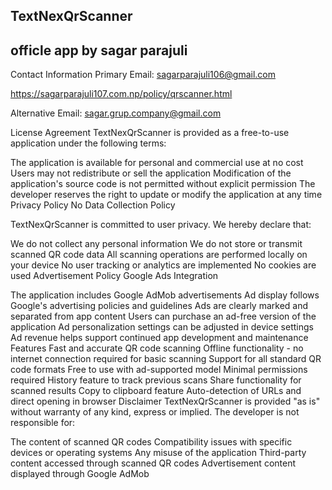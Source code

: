 ## TextNexQrScanner
## officle app by sagar parajuli
Contact Information
Primary Email: sagarparajuli106@gmail.com

https://sagarparajuli107.com.np/policy/qrscanner.html


Alternative Email: sagar.grup.company@gmail.com

License Agreement
TextNexQrScanner is provided as a free-to-use application under the following terms:

The application is available for personal and commercial use at no cost
Users may not redistribute or sell the application
Modification of the application's source code is not permitted without explicit permission
The developer reserves the right to update or modify the application at any time
Privacy Policy
No Data Collection Policy

TextNexQrScanner is committed to user privacy. We hereby declare that:

We do not collect any personal information
We do not store or transmit scanned QR code data
All scanning operations are performed locally on your device
No user tracking or analytics are implemented
No cookies are used
Advertisement Policy
Google Ads Integration

The application includes Google AdMob advertisements
Ad display follows Google's advertising policies and guidelines
Ads are clearly marked and separated from app content
Users can purchase an ad-free version of the application
Ad personalization settings can be adjusted in device settings
Ad revenue helps support continued app development and maintenance
Features
Fast and accurate QR code scanning
Offline functionality - no internet connection required for basic scanning
Support for all standard QR code formats
Free to use with ad-supported model
Minimal permissions required
History feature to track previous scans
Share functionality for scanned results
Copy to clipboard feature
Auto-detection of URLs and direct opening in browser
Disclaimer
TextNexQrScanner is provided "as is" without warranty of any kind, express or implied. The developer is not responsible for:

The content of scanned QR codes
Compatibility issues with specific devices or operating systems
Any misuse of the application
Third-party content accessed through scanned QR codes
Advertisement content displayed through Google AdMob

